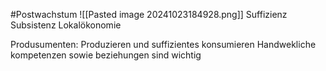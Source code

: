 #Postwachstum 
![[Pasted image 20241023184928.png]]
Suffizienz 
Subsistenz
Lokalökonomie

Produsumenten:
Produzieren und suffizientes konsumieren
Handwekliche kompetenzen sowie beziehungen sind wichtig